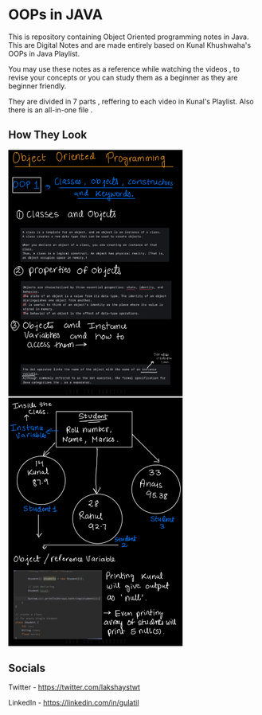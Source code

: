 
# OOPs in JAVA 

This is repository containing Object Oriented programming notes in Java. This are 
Digital Notes and are made entirely based on Kunal Khushwaha's OOPs in Java Playlist.

You may use these notes as a reference while watching the videos , to revise your 
concepts or you can study them as a beginner as they are beginner friendly.

They are divided in 7 parts , reffering to each video in Kunal's Playlist. Also there
is an all-in-one file .


## How They Look


<img src="https://github.com/lakshaycodesgit/OOPs_Java/blob/main/oo%5Bp1.png" alt="Your image title" width="350"/>        <img src="https://github.com/lakshaycodesgit/OOPs_Java/blob/main/oop2.png" alt="Your image title" width="350"/>



## Socials

Twitter - https://twitter.com/lakshaystwt

LinkedIn - https://linkedin.com/in/gulatil
